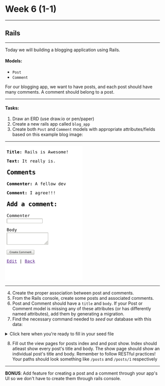 # Week 6 (1-1)

______

## Rails
______

Today we will building a blogging application using Rails.

#### Models:

- `Post`
- `Comment`

For our blogging app, we want to have posts, and each post should have many comments. A comment should belong to a post.

______


#### Tasks: 

1. Draw an ERD (use draw.io or pen/paper)
2. Create a new rails app called `blog_app`
3. Create both  `Post` and `Comment` models with appropriate attributes/fields based on this example blog image:
___  
<img src="./example_blog.png" alt="Example Blog image" width="50%">

___  

4. Create the proper association between post and comments.
5. From the Rails console, create some posts and associated comments.
6. Post and Comment should have a `title` and `body`. If your Post or Comment model is missing any of these attributes (or has differently named attributes), add them by generating a migration.
7. Find the necessary command needed to _seed_ our database with this data:


<details>
  <summary>Click here when you're ready to fill in your seed file</summary>
  
```ruby

post = Post.create(title: 'Success!',
                  body: %(Lorem Khaled Ipsum is a major key to success.
                         Put it this way, it took me twenty five years to get these plants,
                         twenty five years of blood sweat and tears,
                         and I'm never giving up, I'm just getting started.
                         We the best. Bless up. In life there will be road blocks
                         but we will over come it.
                         Stay focused. We don't see them, we will never see them.
                         How's business? Boomin. Let's see what Chef Dee
                         got that they don't want us to eat. Surround yourself with angels,
                         positive energy, beautiful people,
                         beautiful souls, clean heart, angel.")
                         )


other_post = Post.create(title: 'Chef Dee',
                         body: %(Let's see what Chef Dee got
                         that they don't want us to eat.
                         The first of the month is coming,
                         we have to get money, we have no choice.
                         It cost money to eat and they don't want you to eat.
                         To be successful you've got to work hard, to make history,
                         simple, you've got to make it. Don't ever play yourself.
                         We don't see them, we will never see them. I'm up to something.
                         Special cloth alert. It's on you how you want to live your life.
                         Everyone has a choice. I pick my choice, squeaky clean.)
                         )

4.times do
  post.comments.create(title: 'Nice post!',
                 body: %(They don't want to see you succeed!
                          Keep up the great work, reading your blog post
                          was very inspirational!)
                          )
end


3.times do
  post.comments.create(title: "I'm a fan",
                 body: %(At first I was a part of they
                       I didn't want to see you suceed,
                       now I'm on board! LIOOONN!)
                       )
end

3.times do
  other_post.comments.create(title: 'Shout out to Chef Dee!',
                 body: %(Chef Dee is the backbone to the household.
                        She holds it down!)
                        )

end


comment_one = Comment.find(1)
comment_two = Comment.find(2)
comment_three = Comment.find(3)
comment_four = Comment.find(4)
comment_five = Comment.find(5)
comment_six = Comment.find(6)
comment_seven = Comment.find(7)
comment_eight = Comment.find(8)
comment_nine = Comment.find(9)
comment_ten = Comment.find(10)

odd_comments = [comment_one, comment_three, comment_five, comment_seven, comment_nine]
even_comments = [comment_two, comment_four, comment_six, comment_eight, comment_ten]


odd_comments.map { |comment| post.comments << comment }
even_comments.map { |comment| other_post.comments << comment }

post.save
other_post.save

puts "Successfully executed seeds file"

```

</details>




8. Fill out the view pages for posts index and and post show. Index should atleast show every post's title and body. The show page should show an individual post's title and body. Remember to follow RESTful practices! Your paths should look something like `/posts` and `/posts/1` respectively 

_____

**BONUS**: Add feature for creating a post and a comment through your app's UI so we don't have to create them through rails console.

